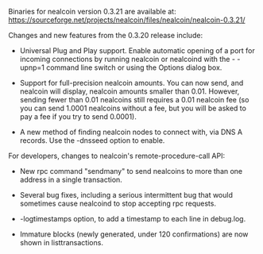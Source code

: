 Binaries for nealcoin version 0.3.21 are available at:
  https://sourceforge.net/projects/nealcoin/files/nealcoin/nealcoin-0.3.21/

Changes and new features from the 0.3.20 release include:

* Universal Plug and Play support.  Enable automatic opening of a port for incoming connections by running nealcoin or nealcoind with the - -upnp=1 command line switch or using the Options dialog box.

* Support for full-precision nealcoin amounts.  You can now send, and nealcoin will display, nealcoin amounts smaller than 0.01.  However, sending fewer than 0.01 nealcoins still requires a 0.01 nealcoin fee (so you can send 1.0001 nealcoins without a fee, but you will be asked to pay a fee if you try to send 0.0001).

* A new method of finding nealcoin nodes to connect with, via DNS A records. Use the -dnsseed option to enable.

For developers, changes to nealcoin's remote-procedure-call API:

* New rpc command "sendmany" to send nealcoins to more than one address in a single transaction.

* Several bug fixes, including a serious intermittent bug that would sometimes cause nealcoind to stop accepting rpc requests. 

* -logtimestamps option, to add a timestamp to each line in debug.log.

* Immature blocks (newly generated, under 120 confirmations) are now shown in listtransactions.
